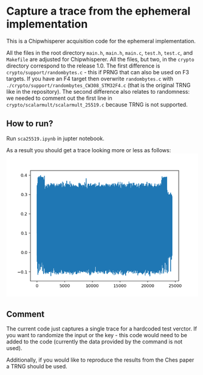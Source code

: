 # Capture a trace from the ephemeral implementation

This is a Chipwhisperer acquisition code for the ephemeral implementation. 

All the files in the root directory `main.h`, `main.h`, `main.c`, `test.h`, `test.c`, and `Makefile` are adjusted for Chipwhisperer. All the files, but two, in the `crypto` directory correspond to the release 1.0. The first difference is `crypto/support/randombytes.c` - this if PRNG that can also be used on F3 targets. If you have an F4 target then overwrite `randombytes.c` with `./crypto/support/randombytes_CW308_STM32F4.c` (that is the original TRNG like in the repository). The second difference also relates to randomness: we needed to comment out the first line in `crypto/scalarmult/scalarmult_25519.c` because TRNG is not supported.

## How to run?

Run `sca25519.ipynb` in jupter notebook. 

As a result you should get a trace looking more or less as follows: 
![alt text](./fig/ephemeral_cw.png?raw=true "Unprotected Implementation")

## Comment

The current code just captures a single trace for a hardcoded test verctor. If you want to randomize the input or the key - this code would need to be added to the code (currently the data provided by the command is not used). 

Additionally, if you would like to reproduce the results from the Ches paper a TRNG should be used. 
